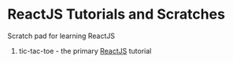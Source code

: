 # ReactJS Tutorials and Scratches
Scratch pad for learning ReactJS

1. tic-tac-toe - the primary [ReactJS](reactjs.org) tutorial
